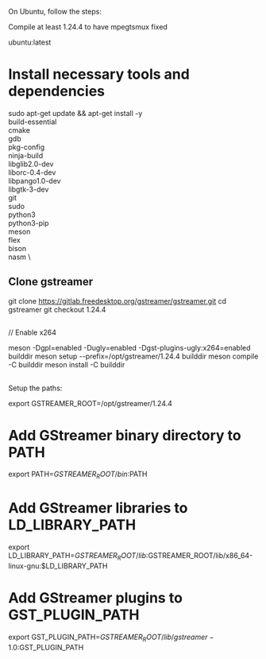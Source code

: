 


On Ubuntu, follow the steps:

Compile at least 1.24.4 to have mpegtsmux fixed

ubuntu:latest

# Install necessary tools and dependencies
sudo apt-get update && apt-get install -y \
    build-essential \
    cmake \
    gdb \
    pkg-config \
    ninja-build \
    libglib2.0-dev \
    liborc-0.4-dev \
    libpango1.0-dev \
    libgtk-3-dev \
    git \
    sudo \
    python3 \
    python3-pip \
    meson \
    flex \
    bison \
    nasm \



## Clone gstreamer

git clone https://gitlab.freedesktop.org/gstreamer/gstreamer.git
cd gstreamer
git checkout 1.24.4


## 
// Enable x264

meson -Dgpl=enabled -Dugly=enabled -Dgst-plugins-ugly:x264=enabled builddir 
meson setup  --prefix=/opt/gstreamer/1.24.4 builddir
meson compile -C builddir
meson install -C builddir     

## 
Setup the paths:

export GSTREAMER_ROOT=/opt/gstreamer/1.24.4

# Add GStreamer binary directory to PATH
export PATH=$GSTREAMER_ROOT/bin:$PATH

# Add GStreamer libraries to LD_LIBRARY_PATH
export LD_LIBRARY_PATH=$GSTREAMER_ROOT/lib:$GSTREAMER_ROOT/lib/x86_64-linux-gnu:$LD_LIBRARY_PATH

# Add GStreamer plugins to GST_PLUGIN_PATH
export GST_PLUGIN_PATH=$GSTREAMER_ROOT/lib/gstreamer-1.0:$GST_PLUGIN_PATH
